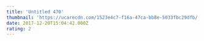 ```yaml
---
title: 'Untitled 470'
thumbnail: 'https://ucarecdn.com/1523e4c7-f16a-47ca-bb8e-5033fbc29dfb/'
date: 2017-12-20T15:04:42.000Z
rating: 2
---
```

